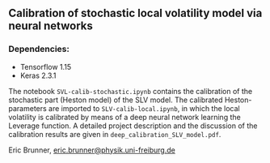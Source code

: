 ## Calibration of stochastic local volatility model via neural networks

### Dependencies:
- Tensorflow 1.15
- Keras 2.3.1

The notebook `SVL-calib-stochastic.ipynb` contains the calibration of the stochastic part (Heston model) of the SLV model. The calibrated Heston-parameters are imported to `SLV-calib-local.ipynb`, in which the local volatility is calibrated by means of a deep neural network learning the Leverage function. A detailed project description and the discussion of the calibration results are given in `deep_calibration_SLV_model.pdf`.

Eric Brunner, eric.brunner@physik.uni-freiburg.de

